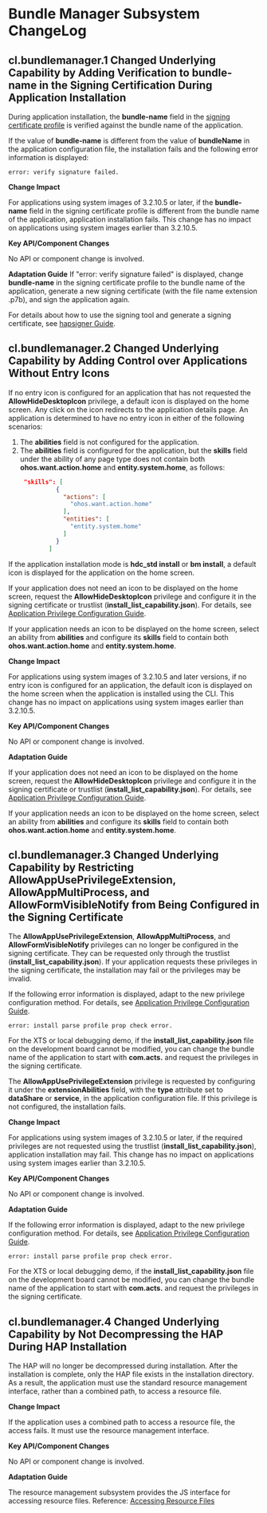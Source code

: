 # Bundle Manager Subsystem ChangeLog

## cl.bundlemanager.1 Changed Underlying Capability by Adding Verification to bundle-name in the Signing Certification During Application Installation

During application installation, the **bundle-name** field in the [signing certificate profile](../../../application-dev/security/app-provision-structure.md) is verified against the bundle name of the application.

If the value of **bundle-name** is different from the value of **bundleName** in the application configuration file, the installation fails and the following error information is displayed:
```
error: verify signature failed.
```

**Change Impact**

For applications using system images of 3.2.10.5 or later, if the **bundle-name** field in the signing certificate profile is different from the bundle name of the application, application installation fails. This change has no impact on applications using system images earlier than 3.2.10.5.

**Key API/Component Changes**

No API or component change is involved.

**Adaptation Guide**
If "error: verify signature failed" is displayed, change **bundle-name** in the signing certificate profile to the bundle name of the application, generate a new signing certificate (with the file name extension .p7b), and sign the application again.

For details about how to use the signing tool and generate a signing certificate, see [hapsigner Guide](../../../application-dev/security/hapsigntool-guidelines.md).

## cl.bundlemanager.2 Changed Underlying Capability by Adding Control over Applications Without Entry Icons

If no entry icon is configured for an application that has not requested the **AllowHideDesktopIcon** privilege, a default icon is displayed on the home screen. Any click on the icon redirects to the application details page. An application is determined to have no entry icon in either of the following scenarios:
1. The **abilities** field is not configured for the application.
2. The **abilities** field is configured for the application, but the **skills** field under the ability of any page type does not contain both **ohos.want.action.home** and **entity.system.home**, as follows:
    ```json
     "skills": [
              {
                "actions": [
                  "ohos.want.action.home"
                ],
                "entities": [
                  "entity.system.home"
                ]
              }
            ]
    ```
If the application installation mode is **hdc_std install** or **bm install**, a default icon is displayed for the application on the home screen.

If your application does not need an icon to be displayed on the home screen, request the **AllowHideDesktopIcon** privilege and configure it in the signing certificate or trustlist (**install_list_capability.json**). For details, see [Application Privilege Configuration Guide](../../../device-dev/subsystems/subsys-app-privilege-config-guide.md).

If your application needs an icon to be displayed on the home screen, select an ability from **abilities** and configure its **skills** field to contain both **ohos.want.action.home** and **entity.system.home**.

**Change Impact**

For applications using system images of 3.2.10.5 and later versions, if no entry icon is configured for an application, the default icon is displayed on the home screen when the application is installed using the CLI. This change has no impact on applications using system images earlier than 3.2.10.5.

**Key API/Component Changes**

No API or component change is involved.

**Adaptation Guide**

If your application does not need an icon to be displayed on the home screen, request the **AllowHideDesktopIcon** privilege and configure it in the signing certificate or trustlist (**install_list_capability.json**). For details, see [Application Privilege Configuration Guide](../../../device-dev/subsystems/subsys-app-privilege-config-guide.md).

If your application needs an icon to be displayed on the home screen, select an ability from **abilities** and configure its **skills** field to contain both **ohos.want.action.home** and **entity.system.home**.

## cl.bundlemanager.3 Changed Underlying Capability by Restricting AllowAppUsePrivilegeExtension, AllowAppMultiProcess, and AllowFormVisibleNotify from Being Configured in the Signing Certificate

The **AllowAppUsePrivilegeExtension**, **AllowAppMultiProcess**, and **AllowFormVisibleNotify** privileges can no longer be configured in the signing certificate. They can be requested only through the trustlist (**install_list_capability.json**). If your application requests these privileges in the signing certificate, the installation may fail or the privileges may be invalid.

If the following error information is displayed, adapt to the new privilege configuration method. For details, see [Application Privilege Configuration Guide](../../../device-dev/subsystems/subsys-app-privilege-config-guide.md).
```
error: install parse profile prop check error.
```

For the XTS or local debugging demo, if the **install_list_capability.json** file on the development board cannot be modified, you can change the bundle name of the application to start with **com.acts.** and request the privileges in the signing certificate.

The **AllowAppUsePrivilegeExtension** privilege is requested by configuring it under the **extensionAbilities** field, with the **type** attribute set to **dataShare** or **service**, in the application configuration file. If this privilege is not configured, the installation fails.

**Change Impact**

For applications using system images of 3.2.10.5 or later, if the required privileges are not requested using the trustlist (**install_list_capability.json**), application installation may fail. This change has no impact on applications using system images earlier than 3.2.10.5.

**Key API/Component Changes**

No API or component change is involved.

**Adaptation Guide**

If the following error information is displayed, adapt to the new privilege configuration method. For details, see [Application Privilege Configuration Guide](../../../device-dev/subsystems/subsys-app-privilege-config-guide.md).

```
error: install parse profile prop check error.
```

For the XTS or local debugging demo, if the **install_list_capability.json** file on the development board cannot be modified, you can change the bundle name of the application to start with **com.acts.** and request the privileges in the signing certificate.

## cl.bundlemanager.4 Changed Underlying Capability by Not Decompressing the HAP During HAP Installation

The HAP will no longer be decompressed during installation. After the installation is complete, only the HAP file exists in the installation directory. As a result, the application must use the standard resource management interface, rather than a combined path, to access a resource file.

**Change Impact**

If the application uses a combined path to access a resource file, the access fails. It must use the resource management interface.

**Key API/Component Changes**

No API or component change is involved.

**Adaptation Guide**

The resource management subsystem provides the JS interface for accessing resource files. Reference: [Accessing Resource Files](../../../application-dev/reference/apis/js-apis-resource-manager.md#getrawfilecontent9)
